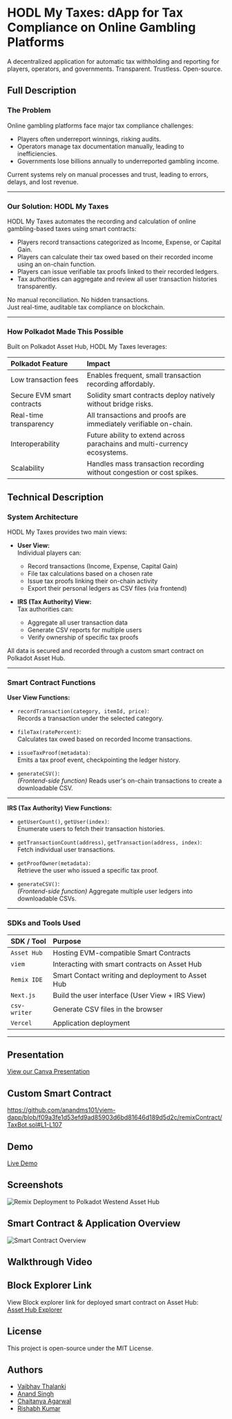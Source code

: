 
# HODL My Taxes: dApp for Tax Compliance on Online Gambling Platforms
A decentralized application for automatic tax withholding and reporting for players, operators, and governments. Transparent. Trustless. Open-source.





## Full Description

### The Problem

Online gambling platforms face major tax compliance challenges:
- Players often underreport winnings, risking audits.
- Operators manage tax documentation manually, leading to inefficiencies.
- Governments lose billions annually to underreported gambling income.

Current systems rely on manual processes and trust, leading to errors, delays, and lost revenue.

---

### Our Solution: HODL My Taxes

HODL My Taxes automates the recording and calculation of online gambling-based taxes using smart contracts:

- Players record transactions categorized as Income, Expense, or Capital Gain.
- Players can calculate their tax owed based on their recorded income using an on-chain function.
- Players can issue verifiable tax proofs linked to their recorded ledgers.
- Tax authorities can aggregate and review all user transaction histories transparently.

No manual reconciliation. No hidden transactions.  
Just real-time, auditable tax compliance on blockchain.

---

### How Polkadot Made This Possible

Built on Polkadot Asset Hub, HODL My Taxes leverages:

| Polkadot Feature | Impact |
|:---|:---|
| Low transaction fees | Enables frequent, small transaction recording affordably. |
| Secure EVM smart contracts | Solidity smart contracts deploy natively without bridge risks. |
| Real-time transparency | All transactions and proofs are immediately verifiable on-chain. |
| Interoperability | Future ability to extend across parachains and multi-currency ecosystems. |
| Scalability | Handles mass transaction recording without congestion or cost spikes. |


## Technical Description
### System Architecture

HODL My Taxes provides two main views:

- **User View:**  
  Individual players can:
  - Record transactions (Income, Expense, Capital Gain)
  - File tax calculations based on a chosen rate
  - Issue tax proofs linking their on-chain activity
  - Export their personal ledgers as CSV files (via frontend)

- **IRS (Tax Authority) View:**  
  Tax authorities can:
  - Aggregate all user transaction data
  - Generate CSV reports for multiple users
  - Verify ownership of specific tax proofs

All data is secured and recorded through a custom smart contract on Polkadot Asset Hub.

---

### Smart Contract Functions

**User View Functions:**
- `recordTransaction(category, itemId, price)`:  
  Records a transaction under the selected category.

- `fileTax(ratePercent)`:  
  Calculates tax owed based on recorded Income transactions.

- `issueTaxProof(metadata)`:  
  Emits a tax proof event, checkpointing the ledger history.

- `generateCSV()`:  
  *(Frontend-side function)* Reads user's on-chain transactions to create a downloadable CSV.

---

**IRS (Tax Authority) View Functions:**
- `getUserCount()`, `getUser(index)`:  
  Enumerate users to fetch their transaction histories.

- `getTransactionCount(address)`, `getTransaction(address, index)`:  
  Fetch individual user transactions.

- `getProofOwner(metadata)`:  
  Retrieve the user who issued a specific tax proof.

- `generateCSV()`:  
  *(Frontend-side function)* Aggregate multiple user ledgers into downloadable CSVs.

---

### SDKs and Tools Used

| SDK / Tool | Purpose |
|:---|:---|
| `Asset Hub` | Hosting EVM-compatible Smart Contracts |
| `viem` | Interacting with smart contracts on Asset Hub |
| `Remix IDE` | Smart Contact writing and deployment to Asset Hub |
| `Next.js` | Build the user interface (User View + IRS View) |
| `csv-writer` | Generate CSV files in the browser |
| `Vercel` |  Application deployment |

---

  
  

## Presentation
[View our Canva Presentation](https://www.canva.com/design/DAGlxei1P5Q/pz5BQIsgbs7lS7GoepVVeA/edit?utm_content=DAGlxei1P5Q&utm_campaign=designshare&utm_medium=link2&utm_source=sharebutton)

## Custom Smart Contract
https://github.com/anandms101/viem-dapp/blob/f09a3fe1d53efd9ad85903d6bd81646d189d5d2c/remixContract/TaxBot.sol#L1-L107

## Demo
[Live Demo](https://hodl-my-taxes.vercel.app/)

## Screenshots

![Remix Deployment to Polkadot Westend Asset Hub](https://github.com/user-attachments/assets/34a939bb-8941-4d4c-a424-08325ada2ff7)



## Smart Contract & Application Overview
![Smart Contract Overview](https://github.com/anandms101/viem-dapp/blob/9384958f20e6653a2587f177dbeea3b2b576559f/HODLTaxes.png "Smart Contract Overview")

## Walkthrough Video
## Block Explorer Link

View Block explorer link for deployed smart contract on Asset Hub:  
[Asset Hub Explorer](https://assethub-westend.subscan.io/account/0x5991E37727267faFA9f635826e8246F41b3DEd69)


## License

This project is open-source under the MIT License.


## Authors

- [Vaibhav Thalanki](https://github.com/Vaibhav-Thalanki)
- [Anand Singh](https://github.com/anandms101)
- [Chaitanya Agarwal](https://github.com/Chaim3ra)
- [Rishabh Kumar](https://github.com/k-rishabh)
